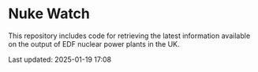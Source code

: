# Nuke Watch

This repository includes code for retrieving the latest information available on the output of EDF nuclear power plants in the UK.

Last updated: 2025-01-19 17:08